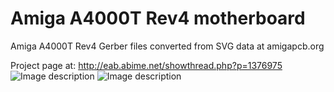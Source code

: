 # Amiga A4000T Rev4 motherboard
Amiga A4000T Rev4 Gerber files converted from SVG data at amigapcb.org

Project page at: http://eab.abime.net/showthread.php?p=1376975
![Image description](https://i.postimg.cc/bNdgp9QB/A4000-TRev4-top.png)
![Image description](https://i.postimg.cc/zBgLx3Wp/A4000-TRev4-bottom.png)
